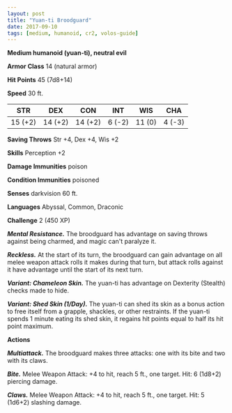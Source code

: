 ```yaml
---
layout: post
title: "Yuan-ti Broodguard"
date: 2017-09-10
tags: [medium, humanoid, cr2, volos-guide]
---
```


**Medium humanoid (yuan-ti), neutral evil**

**Armor Class** 14 (natural armor)

**Hit Points** 45 (7d8+14)

**Speed** 30 ft.

|   STR   |   DEX   |   CON   |   INT   |   WIS   |   CHA   |
|:-----:|:-----:|:-----:|:-----:|:-----:|:-----:|
| 15 (+2) | 14 (+2) | 14 (+2) | 6 (-2) | 11 (0) | 4 (-3) |

**Saving Throws** Str +4, Dex +4, Wis +2

**Skills** Perception +2

**Damage Immunities** poison

**Condition Immunities** poisoned

**Senses** darkvision 60 ft.

**Languages** Abyssal, Common, Draconic

**Challenge** 2 (450 XP)

***Mental Resistance.*** The broodguard has advantage on saving throws against being charmed, and magic can't paralyze it.

***Reckless.*** At the start of its turn, the broodguard can gain advantage on all melee weapon attack rolls it makes during that turn, but attack rolls against it have advantage until the start of its next turn.

***Variant: Chameleon Skin.*** The yuan-ti has advantage on Dexterity (Stealth) checks made to hide.

***Variant: Shed Skin (1/Day).*** The yuan-ti can shed its skin as a bonus action to free itself from a grapple, shackles, or other restraints. If the yuan-ti spends 1 minute eating its shed skin, it regains hit points equal to half its hit point maximum.

**Actions**

***Multiattack.*** The broodguard makes three attacks: one with its bite and two with its claws.

***Bite.*** Melee Weapon Attack: +4 to hit, reach 5 ft., one target. Hit: 6 (1d8+2) piercing damage.

***Claws.*** Melee Weapon Attack: +4 to hit, reach 5 ft., one target. Hit: 5 (1d6+2) slashing damage.


